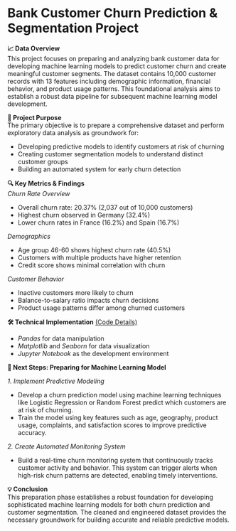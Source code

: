 # Bank Customer Churn Prediction & Segmentation Project


**📈 Data Overview**
<br> This project focuses on preparing and analyzing bank customer data for developing machine learning models to predict customer churn and create meaningful customer segments. The dataset contains 10,000 customer records with 13 features including demographic information, financial behavior, and product usage patterns. This foundational analysis aims to establish a robust data pipeline for subsequent machine learning model development.

**🧐 Project Purpose**
<br> The primary objective is to prepare a comprehensive dataset and perform exploratory data analysis as groundwork for:

-  Developing predictive models to identify customers at risk of churning
-  Creating customer segmentation models to understand distinct customer groups
-   Building an automated system for early churn detection

**🔍 Key Metrics & Findings**
<br>_Churn Rate Overview_
- Overall churn rate: 20.37% (2,037 out of 10,000 customers)
- Highest churn observed in Germany (32.4%)
- Lower churn rates in France (16.2%) and Spain (16.7%)

_Demographics_
- Age group 46-60 shows highest churn rate (40.5%)
- Customers with multiple products have higher retention
- Credit score shows minimal correlation with churn

_Customer Behavior_
- Inactive customers more likely to churn
- Balance-to-salary ratio impacts churn decisions
- Product usage patterns differ among churned customers

**🛠️ Technical Implementation** [(Code Details)](https://github.com/tammai1610/Commercial-Bank-Customer-Classification/blob/main/BankCustomerPrep.ipynb)
- _Pandas_ for data manipulation
- _Matplotlib_ and _Seaborn_ for data visualization
- _Jupyter Notebook_ as the development environment


**🚀 Next Steps: Preparing for Machine Learning Model**

_1. Implement Predictive Modeling_
- Develop a churn prediction model using machine learning techniques like Logistic Regression or Random Forest predict which customers are at risk of churning.
- Train the model using key features such as age, geography, product usage, complaints, and satisfaction scores to improve predictive accuracy.

_2. Create Automated Monitoring System_
- Build a real-time churn monitoring system that continuously tracks customer activity and behavior. This system can trigger alerts when high-risk churn patterns are detected, enabling timely interventions.

**💡 Conclusion**
<br> This preparation phase establishes a robust foundation for developing sophisticated machine learning models for both churn prediction and customer segmentation. The cleaned and engineered dataset provides the necessary groundwork for building accurate and reliable predictive models.

